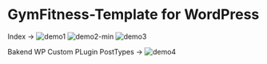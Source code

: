 # GymFitness-Template for WordPress
Index ->
![demo1](https://github.com/DrKoop/GymFitness-Template/assets/95058605/34df67a5-f32d-4375-a642-eafd69670a32)
![demo2-min](https://github.com/DrKoop/GymFitness-Template/assets/95058605/da81d7f1-086c-4478-bfa0-aa2244b653df)
![demo3](https://github.com/DrKoop/GymFitness-Template/assets/95058605/6875ba4a-9e72-4480-99aa-4357981a99ca)

Bakend WP Custom PLugin PostTypes ->
![demo4](https://github.com/DrKoop/GymFitness-Template/assets/95058605/bc7bc739-d4fd-4ebc-b6d4-82acaae972c6)
